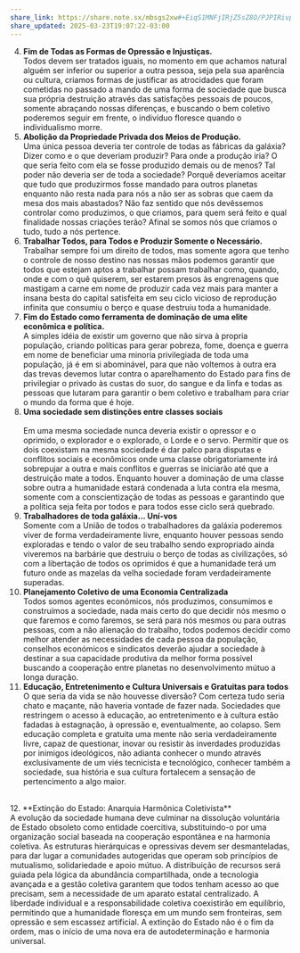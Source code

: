 ```yaml
---
share_link: https://share.note.sx/mbsgs2xw#+EiqS1MNFjIRjZ5sZ8O/PJPIRivpDhM11UyDb1JSMKQ
share_updated: 2025-03-23T19:07:22-03:00
---
```

4. **Fim de Todas as Formas de Opressão e Injustiças.**<br>
	Todos devem ser tratados iguais, no momento em que achamos natural alguém ser inferior ou superior a outra pessoa, seja pela sua aparência ou cultura, criamos formas de justificar as atrocidades que foram cometidas no passado a mando de uma forma de sociedade que busca sua própria destruição através das satisfações pessoais de poucos, somente abraçando nossas diferenças, e buscando o bem coletivo poderemos seguir em frente, o indivíduo floresce quando o individualismo morre.
	<br>
5. **Abolição da Propriedade Privada dos Meios de Produção.**<br>
	Uma única pessoa deveria ter controle de todas as fábricas da galáxia? Dizer como e o que deveriam produzir? Para onde a produção iria? O que seria feito com ela se fosse produzido demais ou de menos? Tal poder não deveria ser de toda a sociedade? Porquê deveríamos aceitar que tudo que produzirmos fosse mandado para outros planetas enquanto não resta nada para nós a não ser as sobras que caem da mesa dos mais abastados? Não faz sentido que nós devêssemos controlar como produzimos, o que criamos, para quem será feito e qual finalidade nossas criações terão? Afinal se somos nós que criamos o tudo, tudo a nós pertence.
	<br>
6. **Trabalhar Todos, para Todos e Produzir Somente o Necessário.**<br>
	Trabalhar sempre foi um direito de todos, mas somente agora que tenho o controle de nosso destino nas nossas mãos podemos garantir que todos que estejam aptos a trabalhar possam trabalhar como, quando, onde e com o quê quiserem, ser estarem presos às engrenagens que mastigam a carne em nome de produzir cada vez mais para manter a insana besta do capital satisfeita em seu ciclo vicioso de reprodução infinita que consumiu o berço e quase destruiu toda a humanidade.
	<Br>
7. **Fim do Estado como ferramenta de dominação de uma elite econômica e política.**<br>
    A simples idéia de existir um governo que não sirva à propria população, criando políticas para gerar pobreza, fome, doença e guerra em nome de beneficiar uma minoria privilegiada de toda uma população, já é em si abominável, para que não voltemos à outra era das trevas devemos lutar contra o aparelhamento do Estado para fins de privilegiar o privado às custas do suor, do sangue e da linfa e todas as pessoas que lutaram para garantir o bem coletivo e trabalham para criar o mundo da forma que é hoje.
    <br>
8. **Uma sociedade sem distinções entre classes sociais**<br>	
	Em uma mesma sociedade nunca deveria existir o opressor e o oprimido, o explorador e o explorado, o Lorde e o servo. Permitir que os dois coexistam na mesma sociedade é dar palco para disputas e conflitos sociais e econômicos onde uma classe obrigatoriamente irá sobrepujar a outra e mais conflitos e guerras se iniciarão até que a destruição mate a todos. Enquanto houver a dominação de uma classe sobre outra a humanidade estará condenada a luta contra ela mesma, somente com a conscientização de todas as pessoas e garantindo que a política seja feita por todos e para todos esse ciclo será quebrado.
	<br>
9. **Trabalhadores de toda galáxia... Uní-vos**<br>
	   Somente com a União de todos o trabalhadores da galáxia poderemos viver de forma verdadeiramente livre, enquanto houver pessoas sendo exploradas e tendo o valor de seu trabalho sendo expropriado ainda viveremos na barbárie que destruiu o berço de todas as civilizações, só com a libertação de todos os oprimidos é que a humanidade terá um futuro onde as mazelas da velha sociedade foram verdadeiramente superadas.
	   <br>
10. **Planejamento Coletivo de uma Economia Centralizada**<br>
	   Todos somos agentes económicos, nós produzimos, consumimos e construímos a sociedade, nada mais certo do que decidir nós mesmo o que faremos e como faremos, se será para nós mesmos ou para outras pessoas, com a não alienação do trabalho, todos podemos decidir como melhor atender as necessidades de cada pessoa da população, conselhos económicos e sindicatos deverão ajudar a sociedade à destinar a sua capacidade produtiva da melhor forma possível buscando a cooperação entre planetas no desenvolvimento mútuo a longa duração.
	   <br>
11. **Educação, Entretenimento e Cultura Universais e Gratuitas para todos**<br>
	O que seria da vida se não houvesse diversão? Com certeza tudo seria chato e maçante, não haveria vontade de fazer nada. Sociedades que restringem o acesso à educação, ao entretenimento e à cultura estão fadadas à estagnação, à opressão e, eventualmente, ao colapso. Sem educação completa e gratuita uma mente não seria verdadeiramente livre, capaz de questionar, inovar ou resistir às inverdades produzidas por inimigos ideológicos, não adianta conhecer o mundo através exclusivamente de um viés tecnicista e tecnológico, conhecer também a sociedade, sua história e sua cultura fortalecem a sensação de pertencimento a algo maior.
   <br>
   12. **Extinção do Estado: Anarquia Harmônica Coletivista**<br>
	A evolução da sociedade humana deve culminar na dissolução voluntária de Estado obsoleto como entidade coercitiva, substituindo-o por uma organização social baseada na cooperação espontânea e na harmonia coletiva. As estruturas hierárquicas e opressivas devem ser desmanteladas, para dar lugar a comunidades autogeridas que operam sob princípios de mutualismo, solidariedade e apoio mútuo. A distribuição de recursos será guiada pela lógica da abundância compartilhada, onde a tecnologia avançada e a gestão coletiva garantem que todos tenham acesso ao que precisam, sem a necessidade de um aparato estatal centralizado. A liberdade individual e a responsabilidade coletiva coexistirão em equilíbrio, permitindo que a humanidade floresça em um mundo sem fronteiras, sem opressão e sem escassez artificial. A extinção do Estado não é o fim da ordem, mas o início de uma nova era de autodeterminação e harmonia universal.